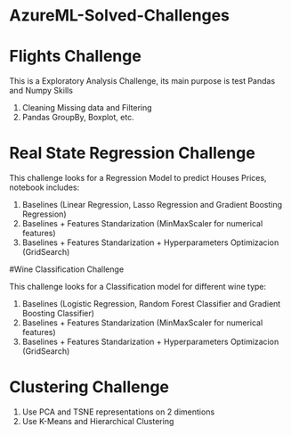 # AzureML-Solved-Challenges


# Flights Challenge
This is a Exploratory Analysis Challenge, its main purpose is test Pandas and Numpy Skills

1. Cleaning Missing data and Filtering
2. Pandas GroupBy, Boxplot, etc.


# Real State Regression Challenge

This challenge looks for a Regression Model to predict Houses Prices, notebook includes:

1. Baselines (Linear Regression, Lasso Regression and Gradient Boosting Regression)
2. Baselines + Features Standarization (MinMaxScaler for numerical features)
3. Baselines + Features Standarization + Hyperparameters Optimizacion (GridSearch)

#Wine Classification Challenge

This challenge looks for a Classification model for different wine type:

1. Baselines (Logistic Regression, Random Forest Classifier and Gradient Boosting Classifier)
2. Baselines + Features Standarization (MinMaxScaler for numerical features)
3. Baselines + Features Standarization + Hyperparameters Optimizacion (GridSearch)

# Clustering Challenge

1. Use PCA and TSNE representations on 2 dimentions
2. Use K-Means and Hierarchical Clustering 
